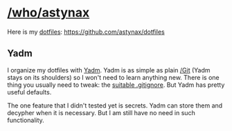 # [/who/astynax]()

Here is my [dotfiles](https://en.wikipedia.org/wiki/Hidden_file_and_hidden_directory): https://github.com/astynax/dotfiles

## Yadm

I organize my dotfiles with [Yadm](https://yadm.io/). Yadm is as simple as plain [/Git]() (Yadm stays on its shoulders) so I won't need to learn anything new. There is one thing you usually need to tweak: the [suitable .gitignore](https://github.com/astynax/dotfiles/blob/master/.yadm/.gitignore). But Yadm has pretty useful defaults.

The one feature that I didn't tested yet is secrets. Yadm can store them and decypher when it is necessary. But I am still have no need in such functionality.